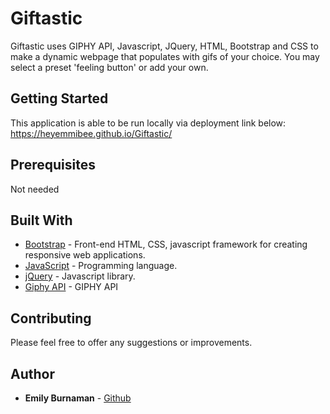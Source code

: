# Giftastic

Giftastic uses GIPHY API, Javascript, JQuery, HTML, Bootstrap and CSS to make a dynamic webpage that populates with gifs of your choice. You may select a preset 'feeling button' or add your own. 

## Getting Started

This application is able to be run locally via deployment link below:
https://heyemmibee.github.io/Giftastic/

## Prerequisites

Not needed

## Built With

* [Bootstrap](https://getbootstrap.com/docs/3.3/) - Front-end HTML, CSS, javascript framework for creating responsive web applications. 
* [JavaScript](https://www.javascript.com/) - Programming language.
* [jQuery](https://jquery.com/) - Javascript library.
* [Giphy API](https://developers.giphy.com/docs) - GIPHY API

## Contributing

Please feel free to offer any suggestions or improvements.

## Author

* **Emily Burnaman** - [Github](https://github.com/heyemmibee)
